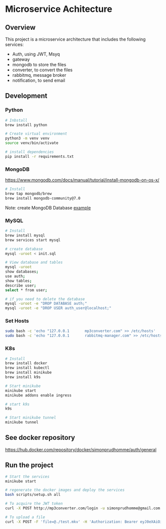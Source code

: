 # Microservice Achitecture

## Overview
This project is a microservice architecture that includes the following services:
- Auth, using JWT, Msyq
- gateway
- mongodb to store the files
- converter, to convert the files
- rabbitmq, message broker
- notification, to send email

## Development
### Python
```bash
# Inbstall
brew install python

# Create virtual environment
python3 -m venv venv
source venv/bin/activate

# install dependencies
pip install -r requirements.txt
```

### MongoDB
https://www.mongodb.com/docs/manual/tutorial/install-mongodb-on-os-x/
```bash
# Install
brew tap mongodb/brew
brew install mongodb-community@7.0
```
Note: create MongoDB Database [example](https://github.com/kantancoding/microservices-python/issues/21#issuecomment-1383206786)


### MySQL
```bash
# Install
brew install mysql
brew services start mysql

# create database
mysql -uroot < init.sql

# View database and tables
mysql -uroot
show databases;
use auth;
show tables;
describe user;
select * from user;

# if you need to delete the database
mysql -uroot -e "DROP DATABASE auth;"
mysql -uroot -e "DROP USER auth_user@localhost;"
```

### Set Hosts
```bash
sudo bash -c 'echo "127.0.0.1       mp3converter.com" >> /etc/hosts'
sudo bash -c 'echo "127.0.0.1       rabbitmq-manager.com" >> /etc/hosts'
```

### K8s 
```bash
# Install
brew install docker
brew install kubectl
brew install minikube
brew install k9s

# Start minikube
minikube start
minikube addons enable ingress

# start k9s
k9s

# Start minikube tunnel
minikube tunnel
```

## See docker repository
https://hub.docker.com/repository/docker/simonprudhomme/auth/general


## Run the project
```bash
# Start the services
minikube start

# regenerate the docker images and deploy the services
bash scripts/setup.sh all

# To acquire the JWT token
curl -X POST http://mp3converter.com/login -u simonprudhomme@gmail.com:admin

# To upload a file
curl -X POST -F 'file=@./test.mkv' -H 'Authorization: Bearer eyJ0eXAiOiJKV1QiLCJhbGciOiJIUzI1NiJ9.eyJ1c2VybmFtZSI6InNpbW9ucHJ1ZGhvbW1lQGdtYWlsLmNvbSIsImV4cCI6MTcxMDYzODUzNCwiaWF0IjoxNzEwNTUyMTM0LCJhZG1pbiI6dHJ1ZX0.Vb0yYmDdaan641gguSrEMQryimLwi3NQ7QowzSB_GhQ' http://mp3converter.com/upload
```